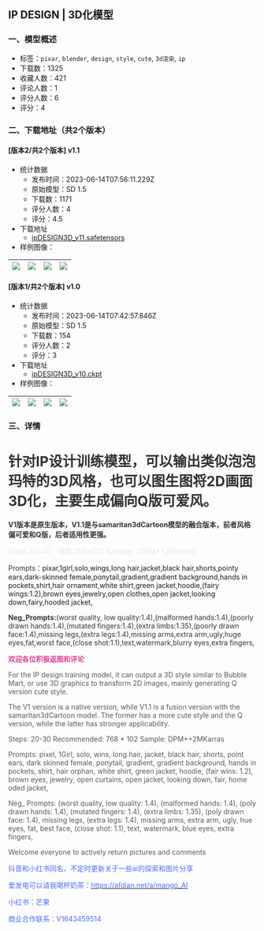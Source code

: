 ## IP DESIGN | 3D化模型
### 一、模型概述

- 标签：`pixar`, `blender`, `design`, `style`, `cute`, `3d渲染`, `ip`
- 下载数：1325
- 收藏人数：421
- 评论人数：1
- 评分人数：6
- 评分：4

### 二、下载地址（共2个版本）

#### [版本2/共2个版本] v1.1

- 统计数据
  - 发布时间：2023-06-14T07:56:11.229Z
  - 原始模型：SD 1.5
  - 下载数：1171
  - 评分人数：4
  - 评分：4.5
- 下载地址
  - [ipDESIGN3D_v11.safetensors](https://civitai.com/api/download/models/95721)
- 样例图像：

| <img src="https://image.civitai.com/xG1nkqKTMzGDvpLrqFT7WA/7b0a1dea-61f8-44a8-ab44-bdf60d403f52/width=450/1139995.jpeg" /> | <img src="https://image.civitai.com/xG1nkqKTMzGDvpLrqFT7WA/61811cc1-b4f0-458c-96dc-a5da21548b0d/width=450/1139987.jpeg" /> | <img src="https://image.civitai.com/xG1nkqKTMzGDvpLrqFT7WA/eb7cec0c-82c1-4478-ae80-de141012c17f/width=450/1278690.jpeg" /> | <img src="https://image.civitai.com/xG1nkqKTMzGDvpLrqFT7WA/7d2747d9-0f71-40fc-8cc1-42b431300895/width=450/1139640.jpeg" /> |
| ---- | ---- | ---- | ---- |

#### [版本1/共2个版本] v1.0

- 统计数据
  - 发布时间：2023-06-14T07:42:57.846Z
  - 原始模型：SD 1.5
  - 下载数：154
  - 评分人数：2
  - 评分：3
- 下载地址
  - [ipDESIGN3D_v10.ckpt](https://civitai.com/api/download/models/95617)
- 样例图像：

| <img src="https://image.civitai.com/xG1nkqKTMzGDvpLrqFT7WA/009410b2-b255-482a-a797-53e2c6e789a2/width=450/1138925.jpeg" /> | <img src="https://image.civitai.com/xG1nkqKTMzGDvpLrqFT7WA/81f0e7f0-e693-4d1c-89b1-4a5aee8584d2/width=450/1138899.jpeg" /> | <img src="https://image.civitai.com/xG1nkqKTMzGDvpLrqFT7WA/d054711f-786c-4f2e-82b8-e98d3486bf03/width=450/1138900.jpeg" /> | <img src="https://image.civitai.com/xG1nkqKTMzGDvpLrqFT7WA/7d6543a4-f2d0-4135-86fe-a97e587df4d1/width=450/1138926.jpeg" /> |
| ---- | ---- | ---- | ---- |


### 三、详情
<h1 id="heading-2"><strong><span style="color:rgb(51, 51, 51)">针对IP设计训练模型，可以输出类似泡泡玛特的3D风格，也可以图生图将2D画面3D化，主要生成偏向Q版可爱风。</span></strong></h1><p><strong><span style="color:rgb(51, 51, 51)">V1版本是原生版本，V1.1是与samaritan3dCartoon模型的融合版本，前者风格偏可爱和Q版，后者适用性更强。</span></strong></p><p><span style="color:rgb(229, 231, 235)">Steps:30~40    推荐:768*102  Sampler：DPM++2MKarras</span></p><p><span style="color:rgb(51, 51, 51)">Prompts：</span>pixar,1girl,solo,wings,long hair,jacket,black hair,shorts,pointy ears,dark-skinned female,ponytail,gradient,gradient background,hands in pockets,shirt,hair ornament,white shirt,green jacket,hoodie,(fairy wings:1.2),brown eyes,jewelry,open clothes,open jacket,looking down,fairy,hooded jacket,</p><p><strong><span style="color:rgb(51, 51, 51)">Neg_Prompts:</span></strong><span style="color:rgb(51, 51, 51)">(worst quality, low quality:1.4),(malformed hands:1.4),(poorly drawn hands:1.4),(mutated fingers:1.4),(extra limbs:1.35),(poorly drawn face:1.4),missing legs,(extra legs:1.4),missing arms,extra arm,ugly,huge eyes,fat,worst face,(close shot:1.1),text,watermark,blurry eyes,extra fingers,</span></p><p><strong><span style="color:rgb(216, 68, 147)">欢迎各位积极返图和评论</span></strong></p><p><span style="color:rgb(89, 89, 89)">For the IP design training model, it can output a 3D style similar to Bubble Mart, or use 3D graphics to transform 2D images, mainly generating Q version cute style.</span></p><p><span style="color:rgb(89, 89, 89)">The V1 version is a native version, while V1.1 is a fusion version with the samaritan3dCartoon model. The former has a more cute style and the Q version, while the latter has stronger applicability.</span></p><p><span style="color:rgb(89, 89, 89)">Steps: 20-30 Recommended: 768 * 102 Sample: DPM++2MKarras</span></p><p><span style="color:rgb(89, 89, 89)">Prompts: pixel, 1Girl, solo, wins, long hair, jacket, black hair, shorts, point ears, dark skinned female, ponytail, gradient, gradient background, hands in pockets, shirt, hair orphan, white shirt, green jacket, hoodie, (fair wins: 1.2), brown eyes, jewelry, open curtains, open jacket, looking down, fair, home oded jacket,</span></p><p><span style="color:rgb(89, 89, 89)">Neg_ Prompts: (worst quality, low quality: 1.4), (malformed hands: 1.4), (poly drawn hands: 1.4), (mutated fingers: 1.4), (extra limbs: 1.35), (poly drawn face: 1.4), missing legs, (extra legs: 1.4), missing arms, extra arm, ugly, hue eyes, fat, best face, (close shot: 1.1), text, watermark, blue eyes, extra fingers,</span></p><p><span style="color:rgb(89, 89, 89)">Welcome everyone to actively return pictures and comments</span></p><p><span style="color:rgb(76, 110, 245)">抖音和小红书同名，不定时更新关于一些ai的探索和图片分享</span></p><p><span style="color:rgb(76, 110, 245)">爱发电可以请我喝杯奶茶：</span><a target="_blank" rel="ugc" href="https://afdian.net/a/mango_AI"><span style="color:rgb(76, 110, 245)">https://afdian.net/a/mango_AI</span></a></p><p><span style="color:rgb(76, 110, 245)">小红书：芒果</span></p><p><span style="color:rgb(76, 110, 245)">商业合作联系：V1643459514</span></p>